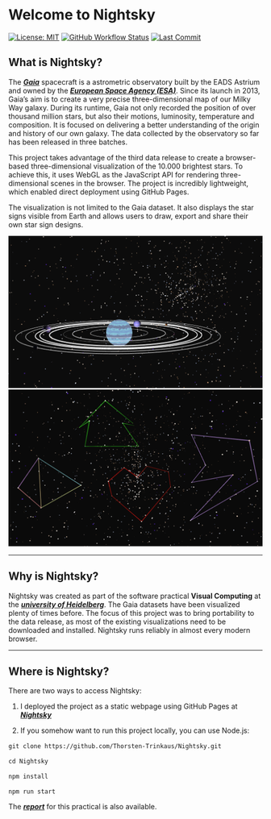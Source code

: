 # Welcome to Nightsky

[![License: MIT](https://img.shields.io/github/license/Thorsten-Trinkaus/PapyriAR?style=flat-square)](https://opensource.org/license/mit)
[![GitHub Workflow Status](https://img.shields.io/github/actions/workflow/status/Thorsten-Trinkaus/Nightsky/static.yml?branch=main&style=flat-square
)](https://github.com/Thorsten-Trinkaus/Nightsky/actions/workflows/static.yml)
[![Last Commit](https://img.shields.io/github/last-commit/Thorsten-Trinkaus/Nightsky?style=flat-square&color=violet)](https://github.com/Thorsten-Trinkaus/Nightsky/commits)

## What is Nightsky?

The ***[Gaia](https://www.esa.int/Space_in_Member_States/Germany/Die_Mission_Gaia_im_Ueberblick)*** spacecraft is a astrometric observatory built by the EADS Astrium and owned by the ***[European Space Agency (ESA)](https://www.esa.int/)***. Since its launch in 2013, Gaia’s aim is to create a very precise three-dimensional map of our Milky Way galaxy. During its runtime, Gaia not only recorded the position of over thousand million stars, 
but also their motions, luminosity, temperature and composition. It is focused on delivering a better understanding of the origin and history of our own galaxy. The data collected by the observatory so far has been released in three batches.

This project takes advantage of the third data release to create a browser-based three-dimensional visualization of the 10.000 brightest stars. To achieve this, it uses WebGL as the JavaScript API for rendering three-dimensional scenes in the browser. The project is incredibly lightweight, which enabled direct deployment using GitHub Pages.

The visualization is not limited to the Gaia dataset. It also displays the star signs visible from Earth and allows users to draw, export and share their own star sign designs.

![scene](./report/example1.png)
![starsigns](./report/example2.png)

---

## Why is Nightsky?

Nightsky was created as part of the software practical **Visual Computing** at the ***[university of Heidelberg](https://www.uni-heidelberg.de/de)***. The Gaia datasets have been visualized plenty of times before. The focus of this project was to bring portability to the data release, as most of the 
existing visualizations need to be downloaded and installed. Nightsky runs reliably in almost every modern browser.

---

## Where is Nightsky?

There are two ways to access Nightsky:

1. I deployed the project as a static webpage using GitHub Pages at ***[Nightsky](https://thorsten-trinkaus.github.io/Nightsky/)***

2. If you somehow want to run this project locally, you can use Node.js:
```
git clone https://github.com/Thorsten-Trinkaus/Nightsky.git
```
```
cd Nightsky
```
```
npm install
```
```
npm run start
```

The ***[report](./report/Report.pdf)*** for this practical is also available.
